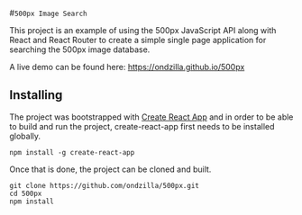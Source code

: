 #`500px Image Search`

This project is an example of using the 500px JavaScript API along with React and React Router to create a simple single page application for searching the 500px image database.

A live demo can be found here: https://ondzilla.github.io/500px

## Installing
The project was bootstrapped with [Create React App](https://github.com/facebookincubator/create-react-app) and in order to be able to build and run the project, create-react-app first needs to be installed globally.
```
npm install -g create-react-app
```

Once that is done, the project can be cloned and built.
```
git clone https://github.com/ondzilla/500px.git
cd 500px
npm install
```
